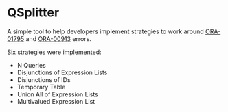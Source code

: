 # QSplitter

A simple tool to help developers implement strategies to work around [ORA-01795](https://docs.oracle.com/en/error-help/db/ora-01795/index.html?r=23ai) and [ORA-00913](https://docs.oracle.com/en/error-help/db/ora-00913/?r=23ai) errors.

Six strategies were implemented:
- N Queries
- Disjunctions of Expression Lists
- Disjunctions of IDs
- Temporary Table
- Union All of Expression Lists
- Multivalued Expression List